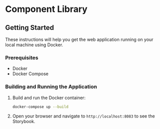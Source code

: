 # Component Library

## Getting Started

These instructions will help you get the web application running on your local machine using Docker.

### Prerequisites

- Docker
- Docker Compose

### Building and Running the Application

1. Build and run the Docker container:

    ```sh
    docker-compose up --build
    ```

2. Open your browser and navigate to `http://localhost:8083` to see the Storybook.
